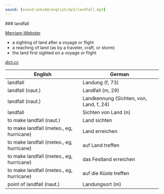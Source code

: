 ```yaml
---
sound: [sound:ankimd/english/mp3/landfall.mp3]
---
```


\### landfall

[Merriam-Webster](https://www.merriam-webster.com/dictionary/landfall)

- a sighting of land after a voyage or flight
- a reaching of land (as by a traveler, craft, or storm)
- the land first sighted on a voyage or flight

[dict.cc](https://www.dict.cc/landfall)

| English        | German       |
| -------------- | ------------ |
| landfall | Landung (f, 73) |
| landfall (naut.) | Landfall (m, 29) |
| landfall (naut.) | Landkennung (Sichten, von, Land, f, 24) |
| landfall | Sichten von Land (n) |
| to make landfall (naut.) | Land sichten |
| to make landfall (meteo., eg, hurricane) | Land erreichen |
| to make landfall (meteo., eg, hurricane) | auf Land treffen |
| to make landfall (meteo., eg, hurricane) | das Festland erreichen |
| to make landfall (meteo., eg, hurricane) | auf die Küste treffen |
| point of landfall (naut.) | Landungsort (m) |
